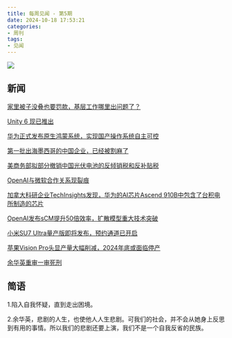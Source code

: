 ```yaml
---
title: 每周见闻 - 第5期
date: 2024-10-18 17:53:21
categories:
- 周刊
tags:
- 见闻
---
```


![](/images/20241021.avif)

## 新闻
[家里被子没叠也要罚款，基层工作哪里出问题了？](https://thirdpage.thepaper.cn/h5/jrtt/29097635)

[Unity 6 现已推出](https://mp.weixin.qq.com/s/8MWzV-JnhGizKxesAF4rXg)

[华为正式发布原生鸿蒙系统，实现国产操作系统自主可控](https://tech.huanqiu.com/article/4JxDocJUob3)

[第一批出海墨西哥的中国企业，已经被割麻了](https://www.toutiao.com/article/7428460716783141416/?tt_from=weixin&utm_campaign=client_share&app=news_article&utm_source=weixin&iid=0&utm_medium=toutiao_ios&share_token=D6ED7CB5-2493-4A03-B17B-043081718663&wxshare_count=1)

[美商务部拟部分撤销中国光伏电池的反倾销税和反补贴税](https://www.toutiao.com/article/7428841805036126735/?tt_from=weixin&utm_campaign=client_share&app=news_article&utm_source=weixin&iid=0&utm_medium=toutiao_ios&share_token=C81D6FF9-9D9E-407A-A6D6-8CC0F7BC349E&wxshare_count=1)

[OpenAI与微软合作关系现裂痕](https://www.nytimes.com/2024/10/17/technology/microsoft-openai-partnership-deal.html?unlocked_article_code=1.Tk4.dZDb.L8gBkeB3jISE&smid=url-share&utm_source=www.threenhalf.com&utm_medium=referral&utm_campaign=openai)

[加拿大科研企业TechInsights发现，华为的AI芯片Ascend 910B中包含了台积电所制造的芯片](https://www.reuters.com/technology/tsmc-told-us-chip-huawei-device-after-techinsights-finding-source-says-2024-10-22/?utm_source=www.threenhalf.com&utm_medium=referral&utm_campaign=anthropic-turbotax)

[OpenAI发布sCM提升50倍效率，扩散模型重大技术突破](https://mp.weixin.qq.com/s/dI9mSCDbGzZIkjol_CT6Cg)

[小米SU7 Ultra量产版即将发布，预约通道已开启](https://tech.huanqiu.com/article/4Jy7g2WOiDA)

[苹果Vision Pro头显产量大幅削减，2024年底或面临停产](https://tech.huanqiu.com/article/4Jy1w2pqOIh)

[余华英重审一审死刑](https://www.toutiao.com/article/7429542239187059237/?tt_from=weixin&utm_campaign=client_share&app=news_article&utm_source=weixin&iid=0&utm_medium=toutiao_ios&share_token=A28A0C13-071D-4E18-BB64-51E46C46AB02&wxshare_count=1)


## 简语

1.陷入自我怀疑，直到走出困境。

2.余华英，悲剧的人生，也使他人人生悲剧。可我们的社会，并不会从她身上反思到有用的事情。所以我们的悲剧还要上演，我们不是一个自我反省的民族。

